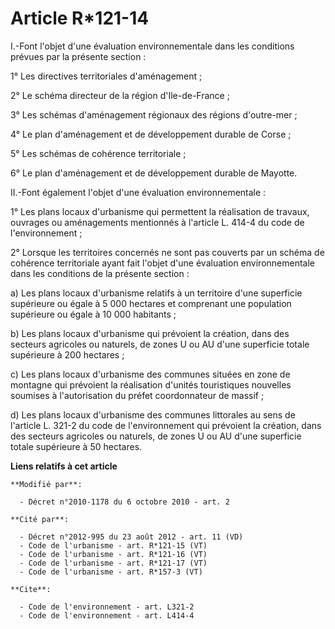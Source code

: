 # Article R*121-14

I.-Font l'objet d'une évaluation environnementale dans les conditions prévues par la présente section : 

1° Les directives territoriales d'aménagement ; 

2° Le schéma directeur de la région d'Ile-de-France ; 

3° Les schémas d'aménagement régionaux des régions d'outre-mer ; 

4° Le plan d'aménagement et de développement durable de Corse ; 

5° Les schémas de cohérence territoriale ; 

6° Le plan d'aménagement et de développement durable de Mayotte. 

II.-Font également l'objet d'une évaluation environnementale : 

1° Les plans locaux d'urbanisme qui permettent la réalisation de travaux, ouvrages ou aménagements mentionnés à l'article L.
414-4 du code de l'environnement ; 

2° Lorsque les territoires concernés ne sont pas couverts par un schéma de cohérence territoriale ayant fait l'objet d'une
évaluation environnementale dans les conditions de la présente section : 

a) Les plans locaux d'urbanisme relatifs à un territoire d'une superficie supérieure ou égale à 5 000 hectares et comprenant
une population supérieure ou égale à 10 000 habitants ; 

b) Les plans locaux d'urbanisme qui prévoient la création, dans des secteurs agricoles ou naturels, de zones U ou AU d'une
superficie totale supérieure à 200 hectares ; 

c) Les plans locaux d'urbanisme des communes situées en zone de montagne qui prévoient la réalisation d'unités touristiques
nouvelles soumises à l'autorisation du préfet coordonnateur de massif ; 

d) Les plans locaux d'urbanisme des communes littorales au sens de l'article L. 321-2 du code de l'environnement qui
prévoient la création, dans des secteurs agricoles ou naturels, de zones U ou AU d'une superficie totale supérieure à 50
hectares.

**Liens relatifs à cet article**

	**Modifié par**:

	  - Décret n°2010-1178 du 6 octobre 2010 - art. 2

	**Cité par**:

	  - Décret n°2012-995 du 23 août 2012 - art. 11 (VD)
	  - Code de l'urbanisme - art. R*121-15 (VT)
	  - Code de l'urbanisme - art. R*121-16 (VT)
	  - Code de l'urbanisme - art. R*121-17 (VT)
	  - Code de l'urbanisme - art. R*157-3 (VT)

	**Cite**:

	  - Code de l'environnement - art. L321-2
	  - Code de l'environnement - art. L414-4
